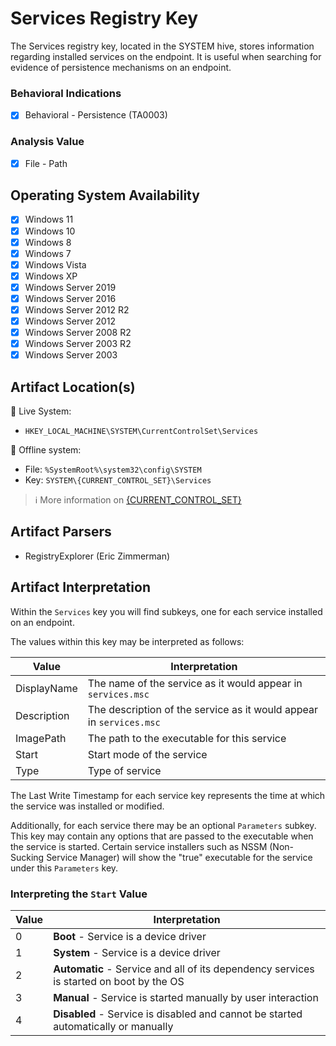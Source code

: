 # Services Registry Key
The Services registry key, located in the SYSTEM hive, stores information regarding installed services on the endpoint. It is useful when searching for evidence of persistence mechanisms on an endpoint. 

### Behavioral Indications
 - [x] Behavioral - Persistence (TA0003)

### Analysis Value
 - [x] File - Path

## Operating System Availability
 - [x] Windows 11
 - [x] Windows 10
 - [x] Windows 8
 - [x] Windows 7
 - [x] Windows Vista
 - [x] Windows XP
 - [x] Windows Server 2019
 - [x] Windows Server 2016
 - [x] Windows Server 2012 R2
 - [x] Windows Server 2012
 - [x] Windows Server 2008 R2
 - [x] Windows Server 2003 R2
 - [x] Windows Server 2003

## Artifact Location(s)
🔋 Live System:
- `HKEY_LOCAL_MACHINE\SYSTEM\CurrentControlSet\Services`

🔌 Offline system:
- File: `%SystemRoot%\system32\config\SYSTEM`
- Key: `SYSTEM\{CURRENT_CONTROL_SET}\Services`

> ℹ️ More information on [{CURRENT_CONTROL_SET}](/enumeration/current-version.md)

## Artifact Parsers
 - RegistryExplorer (Eric Zimmerman)

## Artifact Interpretation
Within the `Services` key you will find subkeys, one for each service installed on an endpoint. 

The values within this key may be interpreted as follows:

| Value | Interpretation |
| --- | --- |
| DisplayName | The name of the service as it would appear in `services.msc` |
| Description | The description of the service as it would appear in `services.msc` |
| ImagePath | The path to the executable for this service |
| Start | Start mode of the service |
| Type | Type of service |

The Last Write Timestamp for each service key represents the time at which the service was installed or modified.

Additionally, for each service there may be an optional `Parameters` subkey. This key may contain any options that are passed to the executable when the service is started. Certain service installers such as NSSM (Non-Sucking Service Manager) will show the "true" executable for the service under this `Parameters` key.  

### Interpreting the ```Start``` Value
| Value | Interpretation |
| - | - |
| 0 | **Boot** - Service is a device driver |
| 1 | **System** - Service is a device driver |
| 2 | **Automatic** - Service and all of its dependency services is started on boot by the OS |
| 3 | **Manual** - Service is started manually by user interaction |
| 4 | **Disabled** - Service is disabled and cannot be started automatically or manually |

